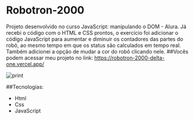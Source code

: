 # Robotron-2000

Projeto desenvolvido no curso JavaScript: manipulando o DOM - Alura. Já recebi o código com o HTML e CSS prontos, o exercício foi adicionar o código JavaScript para aumentar e diminuir os contadores das partes do robô, ao mesmo tempo em que os status são calculados em tempo real. Também adicionei a opção de mudar a cor do robô clicando nele. 
##Vocês podem acessar meu projeto no link: https://robotron-2000-delta-one.vercel.app/

![print](https://user-images.githubusercontent.com/113468374/234180494-d1f1d97f-e1b0-473d-a26d-c07aa4c0a8f5.png)

##Tecnologias:
- Html
- Css
- JavaScript
